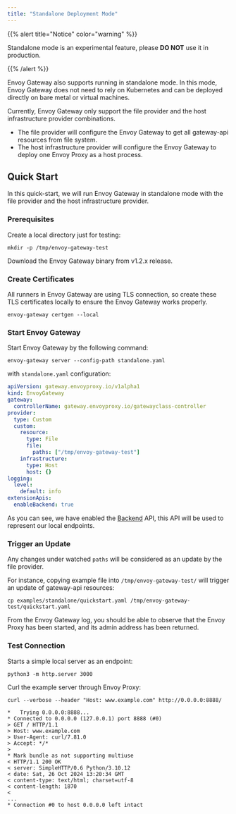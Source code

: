 ```yaml
---
title: "Standalone Deployment Mode"
---
```


{{% alert title="Notice" color="warning" %}}

Standalone mode is an experimental feature, please **DO NOT** use it in production.

{{% /alert %}}

Envoy Gateway also supports running in standalone mode. In this mode, Envoy Gateway
does not need to rely on Kubernetes and can be deployed directly on bare metal or virtual machines.

Currently, Envoy Gateway only support the file provider and the host infrastructure provider combinations.

- The file provider will configure the Envoy Gateway to get all gateway-api resources from file system.
- The host infrastructure provider will configure the Envoy Gateway to deploy one Envoy Proxy as a host process.

## Quick Start

In this quick-start, we will run Envoy Gateway in standalone mode with the file provider
and the host infrastructure provider.

### Prerequisites

Create a local directory just for testing:

```shell
mkdir -p /tmp/envoy-gateway-test
```

Download the Envoy Gateway binary from v1.2.x release.

### Create Certificates

All runners in Envoy Gateway are using TLS connection, so create these TLS certificates locally to 
ensure the Envoy Gateway works properly.

```shell
envoy-gateway certgen --local
```

### Start Envoy Gateway

Start Envoy Gateway by the following command:

```shell
envoy-gateway server --config-path standalone.yaml
```

with `standalone.yaml` configuration:

```yaml
apiVersion: gateway.envoyproxy.io/v1alpha1
kind: EnvoyGateway
gateway:
  controllerName: gateway.envoyproxy.io/gatewayclass-controller
provider:
  type: Custom
  custom:
    resource:
      type: File
      file:
        paths: ["/tmp/envoy-gateway-test"]
    infrastructure:
      type: Host
      host: {}
logging:
  level:
    default: info
extensionApis:
  enableBackend: true
```

As you can see, we have enabled the [Backend][] API, this API will be used to represent our local endpoints.

### Trigger an Update

Any changes under watched `paths` will be considered as an update by the file provider.

For instance, copying example file into `/tmp/envoy-gateway-test/` will trigger an update of gateway-api resources:

```shell
cp examples/standalone/quickstart.yaml /tmp/envoy-gateway-test/quickstart.yaml
```

From the Envoy Gateway log, you should be able to observe that the Envoy Proxy has been started, and its admin address has been returned.

### Test Connection

Starts a simple local server as an endpoint:

```shell
python3 -m http.server 3000
```

Curl the example server through Envoy Proxy:

```shell
curl --verbose --header "Host: www.example.com" http://0.0.0.0:8888/
```

```console
*   Trying 0.0.0.0:8888...
* Connected to 0.0.0.0 (127.0.0.1) port 8888 (#0)
> GET / HTTP/1.1
> Host: www.example.com
> User-Agent: curl/7.81.0
> Accept: */*
>
* Mark bundle as not supporting multiuse
< HTTP/1.1 200 OK
< server: SimpleHTTP/0.6 Python/3.10.12
< date: Sat, 26 Oct 2024 13:20:34 GMT
< content-type: text/html; charset=utf-8
< content-length: 1870
<
...
* Connection #0 to host 0.0.0.0 left intact
```


[Backend]: ../../../api/extension_types#backend
